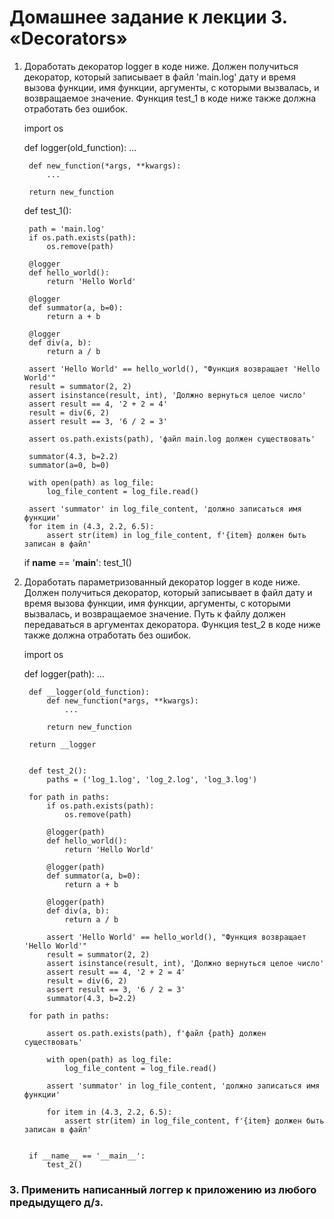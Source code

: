 # Домашнее задание к лекции 3. «Decorators»
1. Доработать декоратор logger в коде ниже. Должен получиться декоратор, который записывает в файл 'main.log' дату и время вызова функции, имя функции, аргументы, с которыми вызвалась, и возвращаемое значение. Функция test_1 в коде ниже также должна отработать без ошибок.

    import os

    def logger(old_function):
        ...

        def new_function(*args, **kwargs):
            ...

        return new_function


    def test_1():

        path = 'main.log'
        if os.path.exists(path):
            os.remove(path)

        @logger
        def hello_world():
            return 'Hello World'

        @logger
        def summator(a, b=0):
            return a + b

        @logger
        def div(a, b):
            return a / b

        assert 'Hello World' == hello_world(), "Функция возвращает 'Hello World'"
        result = summator(2, 2)
        assert isinstance(result, int), 'Должно вернуться целое число'
        assert result == 4, '2 + 2 = 4'
        result = div(6, 2)
        assert result == 3, '6 / 2 = 3'
        
        assert os.path.exists(path), 'файл main.log должен существовать'

        summator(4.3, b=2.2)
        summator(a=0, b=0)

        with open(path) as log_file:
            log_file_content = log_file.read()

        assert 'summator' in log_file_content, 'должно записаться имя функции'
        for item in (4.3, 2.2, 6.5):
            assert str(item) in log_file_content, f'{item} должен быть записан в файл'


    if __name__ == '__main__':
        test_1()
2. Доработать параметризованный декоратор logger в коде ниже. Должен получиться декоратор, который записывает в файл дату и время вызова функции, имя функции, аргументы, с которыми вызвалась, и возвращаемое значение. Путь к файлу должен передаваться в аргументах декоратора. Функция test_2 в коде ниже также должна отработать без ошибок.

    import os


    def logger(path):
        ...
        
        def __logger(old_function):
            def new_function(*args, **kwargs):
                ...

            return new_function

        return __logger


        def test_2():
            paths = ('log_1.log', 'log_2.log', 'log_3.log')

        for path in paths:
            if os.path.exists(path):
                os.remove(path)

            @logger(path)
            def hello_world():
                return 'Hello World'

            @logger(path)
            def summator(a, b=0):
                return a + b

            @logger(path)
            def div(a, b):
                return a / b

            assert 'Hello World' == hello_world(), "Функция возвращает 'Hello World'"
            result = summator(2, 2)
            assert isinstance(result, int), 'Должно вернуться целое число'
            assert result == 4, '2 + 2 = 4'
            result = div(6, 2)
            assert result == 3, '6 / 2 = 3'
            summator(4.3, b=2.2)

        for path in paths:

            assert os.path.exists(path), f'файл {path} должен существовать'

            with open(path) as log_file:
                log_file_content = log_file.read()

            assert 'summator' in log_file_content, 'должно записаться имя функции'

            for item in (4.3, 2.2, 6.5):
                assert str(item) in log_file_content, f'{item} должен быть записан в файл'


        if __name__ == '__main__':
            test_2()
### 3. Применить написанный логгер к приложению из любого предыдущего д/з.